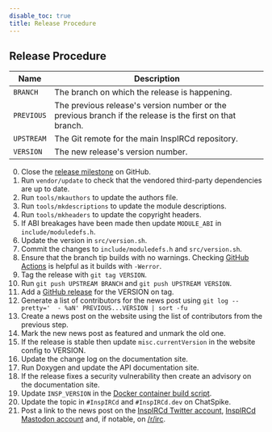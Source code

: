 ```yaml
---
disable_toc: true
title: Release Procedure
---
```


## Release Procedure

Name       | Description
---------- | -------
`BRANCH`   | The branch on which the release is happening.
`PREVIOUS` | The previous release's version number or the previous branch if the release is the first on that branch.
`UPSTREAM` | The Git remote for the main InspIRCd repository.
`VERSION`  | The new release's version number.

0. Close the [release milestone](https://github.com/inspircd/inspircd/milestones) on GitHub.
0. Run `vendor/update` to check that the vendored third-party dependencies are up to date.
0. Run `tools/mkauthors` to update the authors file.
0. Run `tools/mkdescriptions` to update the module descriptions.
0. Run `tools/mkheaders` to update the copyright headers.
0. If ABI breakages have been made then update `MODULE_ABI` in `include/moduledefs.h`.
0. Update the version in `src/version.sh`.
0. Commit the changes to `include/moduledefs.h` and `src/version.sh`.
0. Ensure that the branch tip builds with no warnings. Checking [GitHub Actions](https://github.com/inspircd/inspircd/actions) is helpful as it builds with `-Werror`.
0. Tag the release with `git tag VERSION`.
0. Run `git push UPSTREAM BRANCH` and `git push UPSTREAM VERSION`.
0. Add a [GitHub release](https://github.com/inspircd/inspircd/tags) for the VERSION on tag.
0. Generate a list of contributors for the news post using `git log --pretty='  - %aN' PREVIOUS...VERSION | sort -fu`
0. Create a news post on the website using the list of contributors from the previous step.
0. Mark the new news post as featured and unmark the old one.
0. If the release is stable then update `misc.currentVersion` in the website config to VERSION.
0. Update the change log on the documentation site.
0. Run Doxygen and update the API documentation site.
0. If the release fixes a security vulnerability then create an advisory on the documentation site.
0. Update `INSP_VERSION` in the [Docker container build script](https://github.com/inspircd/inspircd-docker/blob/master/.github/workflows/build-container.yml).
0. Update the topic in `#InspIRCd` and `#InspIRCd.dev` on ChatSpike.
0. Post a link to the news post on the [InspIRCd Twitter account](https://twitter.com/InspIRCdTeam), [InspIRCd Mastodon account](https://fosstodon.org/@inspircd) and, if notable, on [/r/irc](https://old.reddit.com/r/irc/).
